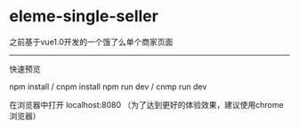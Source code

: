 # eleme-single-seller
之前基于vue1.0开发的一个饿了么单个商家页面

***
快速预览

npm install  / cnpm install
npm run dev  / cnmp run dev

在浏览器中打开 localhost:8080 （为了达到更好的体验效果，建议使用chrome浏览器）
